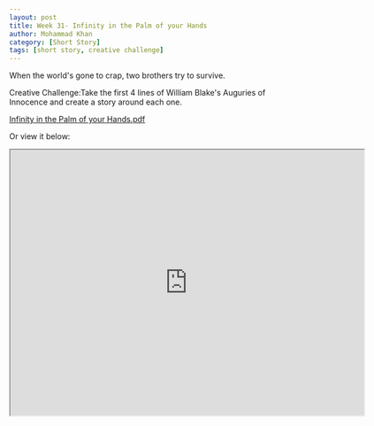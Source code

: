 ```yaml
---
layout: post
title: Week 31- Infinity in the Palm of your Hands
author: Mohammad Khan
category: [Short Story]
tags: [short story, creative challenge]
---
```

When the world's gone to crap, two brothers try to survive.


Creative Challenge:Take the first 4 lines of William Blake's Auguries of Innocence and create a story around each one.


<p><a href="https://drive.google.com/file/d/1wO1rIJrKAlBVZDhOOEKlDYATQlr-5Zu9/view?usp=sharing">
Infinity in the Palm of your Hands.pdf</a></p>

Or view it below: 
<iframe src="https://drive.google.com/file/d/1wO1rIJrKAlBVZDhOOEKlDYATQlr-5Zu9/preview" width="640" height="480" allow="autoplay"></iframe>